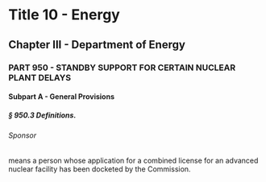 
# Title 10 - Energy
## Chapter III - Department of Energy
### PART 950 - STANDBY SUPPORT FOR CERTAIN NUCLEAR PLANT DELAYS
#### Subpart A - General Provisions
##### § 950.3 Definitions.
###### Sponsor

means a person whose application for a combined license for an advanced nuclear facility has been docketed by the Commission.
